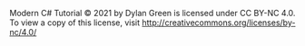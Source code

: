 Modern C# Tutorial © 2021 by Dylan Green is licensed under CC BY-NC 4.0.
To view a copy of this license, visit http://creativecommons.org/licenses/by-nc/4.0/
